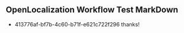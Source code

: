 ## OpenLocalization Workflow Test MarkDown
* 413776af-bf7b-4c60-b71f-e621c722f296 thanks!

<!--HONumber=Aug16_HO3-->


